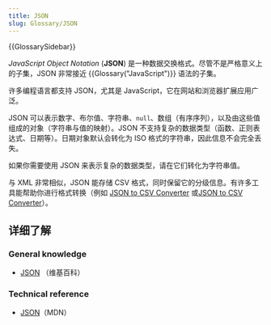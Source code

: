 ```yaml
---
title: JSON
slug: Glossary/JSON
---
```


{{GlossarySidebar}}

_JavaScript Object Notation_ (**JSON**) 是一种数据交换格式。尽管不是严格意义上的子集，JSON 非常接近 {{Glossary("JavaScript")}} 语法的子集。

许多编程语言都支持 JSON，尤其是 JavaScript，它在网站和浏览器扩展应用广泛。

JSON 可以表示数字、布尔值、字符串、`null`、数组（有序序列），以及由这些值组成的对象（字符串与值的映射）。JSON 不支持复杂的数据类型（函数、正则表达式、日期等）。日期对象默认会转化为 ISO 格式的字符串，因此信息不会完全丢失。

如果你需要使用 JSON 来表示复杂的数据类型，请在它们转化为字符串值。

与 XML 非常相似，JSON 能存储 CSV 格式，同时保留它的分级信息。有许多工具能帮助你进行格式转换（例如 [JSON to CSV Converter](https://json-csv.com) 或[JSON to CSV Converter](https://jsontoexcel.com/)）。

## 详细了解

### General knowledge

- [JSON](https://zh.wikipedia.org/wiki/JSON) （维基百科）

### Technical reference

- [JSON](/zh-CN/docs/Web/JavaScript/Reference/Global_Objects/JSON)（MDN）
